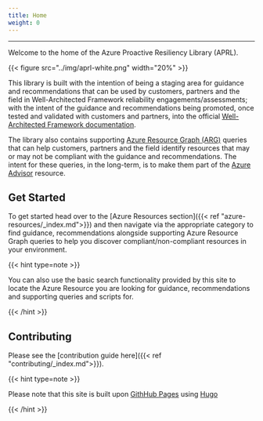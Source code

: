 ```yaml
---
title: Home
weight: 0
---
```


---

Welcome to the home of the Azure Proactive Resiliency Library (APRL).

{{< figure src="../img/aprl-white.png" width="20%" >}}

This library is built with the intention of being a staging area for guidance and recommendations that can be used by customers, partners and the field in Well-Architected Framework reliability engagements/assessments; with the intent of the guidance and recommendations being promoted, once tested and validated with customers and partners, into the official [Well-Architected Framework documentation](https://aka.ms/waf).

The library also contains supporting [Azure Resource Graph (ARG)](https://learn.microsoft.com/azure/governance/resource-graph/overview) queries that can help customers, partners and the field identify resources that may or may not be compliant with the guidance and recommendations. The intent for these queries, in the long-term, is to make them part of the [Azure Advisor](https://learn.microsoft.com/azure/advisor/advisor-overview) resource.

## Get Started

To get started head over to the [Azure Resources section]({{< ref "azure-resources/_index.md">}}) and then navigate via the appropriate category to find guidance, recommendations alongside supporting Azure Resource Graph queries to help you discover compliant/non-compliant resources in your environment.

{{< hint type=note >}}

You can also use the basic search functionality provided by this site to locate the Azure Resource you are looking for guidance, recommendations and supporting queries and scripts for.

{{< /hint >}}

## Contributing

Please see the [contribution guide here]({{< ref "contributing/_index.md">}}).

{{< hint type=note >}}

Please note that this site is built upon [GithHub Pages](https://pages.github.com) using [Hugo](https://gohugo.io/)

{{< /hint >}}
